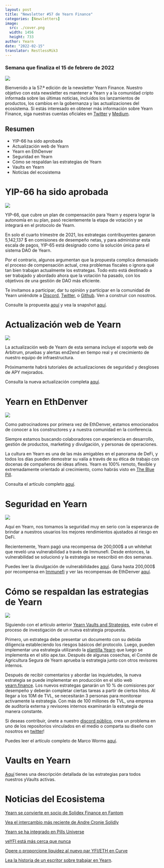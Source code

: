 ```yaml
---
layout: post
title: "Newsletter #57 de Yearn Finance"
categories: [Newsletters]
image:
  src: ./cover.png
  width: 1456
  height: 733
author: Yearn
date: "2022-02-15"
translator: RestlessMik3
---
```

### Semana que finaliza el 15 de febrero de 2022

![](./imagen1.jpg?w=1456&h=733)

Bienvenido a la 57.ª edición de la newsletter Yearn Finance. Nuestro objetivo con esta newsletter es mantener a Yearn y a la comunidad cripto informada sobre las últimas noticias, incluidos los lanzamientos de productos, los cambios en la gobernanza y las actualizaciones del ecosistema. Si estás interesado en obtener más información sobre Yearn Finance, siga nuestras cuentas oficiales en [Twitter](https://twitter.com/iearnfinance) y [Medium](https://medium.com/iearn).

## Resumen

- YIP-66 ha sido aprobada
- Actualización web de Yearn
- Yearn en EthDenver
- Seguridad en Yearn
- Cómo se respaldan las estrategias de Yearn
- Vaults en Yearn
- Noticias del ecosistema

# YIP-66 ha sido aprobada

![](./imagen2.jpg?w=200&h=200)

YIP-66, que cubre un plan de compensación para Yearn y espera lograr la autonomía en su plan, pasó recientemente la etapa de votación y se integrará en el protocolo de Yearn.

En solo el cuarto trimestre de 2021, los estrategas contribuyentes ganaron 5,142,137 $ en comisiones de desempeño netas, y para administrar esta escala de pagos, YIP-65 está designado como la solución única para el sistema DAO de Yearn.

Por el contrario, algunos argumentan que la propuesta complica demasiado el proceso de compensación actual, crea problemas fiscales o ignora qué tan bien trabajan actualmente los estrategas. Todo esto está destinado a ser trabajado y abordado ahora que la votación ha pasado, con los objetivos de una gestión de DAO más eficiente.

Te invitamos a participar, dar tu opinión y participar en la comunidad de Yearn uniéndote a [Discord](https://discord.gg/8rF374XkXy), [Twitter](http://twitter.com/iearnfinance), o [Github](http://github.com/yearn). Ven a construir con nosotros.

Consulte la propuesta [aquí](https://gov.yearn.finance/t/proposal-streamlining-contributor-compensation/12247) y vea la snapshot [aquí](https://snapshot.org/#/ybaby.eth/proposal/0x804d3765e70d6e4f0f0a225222dadd396cd328595d5fd097b732b36fdf8e6af6).

# Actualización web de Yearn

![](./imagen3.jpg?w=450&h=367)

La actualización web de Yearn de esta semana incluye el soporte web de Arbitrum, pruebas y alertas end2end en tiempo real y el crecimiento de nuestro equipo de infraestructura.

Próximamente habrá tutoriales de actualizaciones de seguridad y desgloses de APY mejorados.

Consulta la nueva actualización completa [aquí](https://yearnweb.substack.com/p/yearn-web-engineering-update-160?r=2y79e&utm_campaign=post&utm_medium=web).

# Yearn en EthDenver

![](./imagen4.jpg?w=1328&h=654)

Como patrocinadores por primera vez de EthDenver, estamos emocionados de conocer a los constructores y a nuestra comunidad en la conferencia.

Siempre estamos buscando colaboradores con experiencia en desarrollo, gestión de productos, marketing y divulgación, y personas de operaciones.

La cultura en Yearn es una de las más amigables en el panorama de DeFi, y todos los días pueden demostrar su valía a través de su ética de trabajo con docenas de compañeros de ideas afines. Yearn es 100% remoto, flexible y extremadamente orientado al crecimiento, como habrás visto en [The Blue Pill](https://thebluepill.eth.limo/).

Consulta el artículo completo [aquí](https://medium.com/iearn/yearn-finance-will-be-at-ethdenver-we-are-looking-for-people-to-join-our-team-83ed3aa20269).

# Seguridad en Yearn

![](./imagen5.jpg?w=945&h=408)

Aquí en Yearn, nos tomamos la seguridad muy en serio con la esperanza de brindar a nuestros usuarios los mejores rendimientos ajustados al riesgo en DeFi.

Recientemente, Yearn pagó una recompensa de 200,000$ a un whitehat que reveló una vulnerabilidad a través de Immunefi. Desde entonces, la vulnerabilidad se solucionó y la estrategia se reescribió en dos semanas.

Puedes leer la divulgación de vulnerabilidades [aquí](https://github.com/yearn/yearn-security/blob/master/disclosures/2022-01-30.md). Gana hasta 200,000$ por recompensa en [Immunefi](https://immunefi.com/bounty/yearnfinance/) y ver las recompensas de EthDenver [aquí](https://www.ethdenver.com/bounties/yearn-finance).

# Cómo se respaldan las estrategias de Yearn

![](./imagen6.jpg?w=1400&h=707)

Siguiendo con el artículo anterior [Yearn Vaults and Strategies](https://medium.com/iearn/yearn-finance-explained-what-are-vaults-and-strategies-96970560432), este cubre el proceso de investigación de un nueva estrategia propuesta.

Primero, un estratega debe presentar un documento con su debida diligencia estableciendo los riesgos básicos del protocolo. Luego, pueden implementar una estrategia utilizando la [plantilla Yearn](https://github.com/yearn/brownie-strategy-mix) que luego se implementa en el sitio ape.tax. Después de algunas cosechas, el Comité de Agricultura Segura de Yearn aprueba la estrategia junto con otros revisores internos.

Después de recibir comentarios y abordar las inquietudes, la nueva estrategia se puede implementar en producción en el sitio web [yearn.finance](http://yearn.finance/). Los nuevos estrategas ganarán un 10 % de comisiones por desempeño y deberán completar ciertas tareas a partir de ciertos hitos. Al llegar a los 10M de TVL, se necesitarán 3 personas para monitorear activamente la estrategia. Con más de 100 millones de TVL, una empresa de auditoría externa y revisores internos examinarán la estrategia de manera constante.

Si deseas contribuir, únete a nuestro [discord público](https://discord.com/invite/8rF374XkXy), crea un problema en uno de los repositorios vinculados en el medio o comparta su diseño con nosotros en [twitter](https://twitter.com/iearnfinance)!

Puedes leer el artículo completo de Marco Worms [aquí](https://medium.com/iearn/how-new-yearn-vault-strategies-are-endorsed-8c0e0870790d).

# Vaults en Yearn

[Aquí](https://medium.com/yearn-state-of-the-vaults/the-vaults-at-yearn-9237905ffed3) tienes una descripción detallada de las estrategias para todos nuestros yVaults activas.

# Noticias del Ecosistema

[Yearn se convierte en socio de Solidex Finance en Fantom](https://twitter.com/SolidexFantom/status/1489277199559499776)

[Vea el intercambio más reciente de Andre Cronje Solidly](https://twitter.com/solidlyexchange/status/1491650940109217795)

[Yearn se ha integrado en Pills Universe](https://twitter.com/pillheadddd/status/1492199477238710276)

[veYFI está más cerca que nunca](https://twitter.com/cryptouf/status/1492100813279350785)

[Opere o proporcione liquidez al nuevo par YFI/ETH en Curve](https://curve.fi/factory-crypto/8)

[Lea la historia de un escritor sobre trabajar en Yearn](https://twitter.com/MarcoWorms/status/1490923070705442819).
